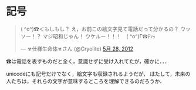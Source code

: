 
# 記号


<blockquote class="twitter-tweet" lang="ja"><p>( ^o^)☎＜もしもし？ え，お前この絵文字見て電話だって分かるの？ ウッソー！？ マジ昭和じゃん！ ウケルー！！！　( ^o^)Г☎ﾁﾝｯ</p>&mdash; ☣仕様生命体☣さん (@Cryolite) <a href="https://twitter.com/Cryolite/status/207123445505458176" data-datetime="2012-05-28T14:57:32+00:00">5月 28, 2012</a></blockquote>
<script src="//platform.twitter.com/widgets.js" charset="utf-8"></script>

☎は電話を表すものだと全く，意識せずに受け入れてたが，確かに．．．

unicodeにも記号だけでなく，絵文字も収録されるようだが，
はたして，未来の人たちは，それらの文字が意味するところを理解できるのだろうか．